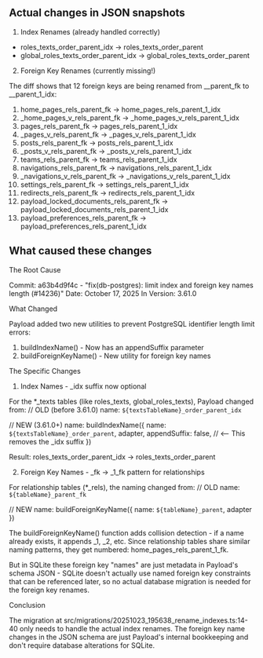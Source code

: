 ## Actual changes in JSON snapshots

1. Index Renames (already handled correctly)

- roles_texts_order_parent_idx → roles_texts_order_parent
- global_roles_texts_order_parent_idx → global_roles_texts_order_parent

2. Foreign Key Renames (currently missing!)

The diff shows that 12 foreign keys are being renamed from _\_parent_fk to _\_parent_1_idx:

1. home_pages_rels_parent_fk → home_pages_rels_parent_1_idx
2. \_home_pages_v_rels_parent_fk → \_home_pages_v_rels_parent_1_idx
3. pages_rels_parent_fk → pages_rels_parent_1_idx
4. \_pages_v_rels_parent_fk → \_pages_v_rels_parent_1_idx
5. posts_rels_parent_fk → posts_rels_parent_1_idx
6. \_posts_v_rels_parent_fk → \_posts_v_rels_parent_1_idx
7. teams_rels_parent_fk → teams_rels_parent_1_idx
8. navigations_rels_parent_fk → navigations_rels_parent_1_idx
9. \_navigations_v_rels_parent_fk → \_navigations_v_rels_parent_1_idx
10. settings_rels_parent_fk → settings_rels_parent_1_idx
11. redirects_rels_parent_fk → redirects_rels_parent_1_idx
12. payload_locked_documents_rels_parent_fk → payload_locked_documents_rels_parent_1_idx
13. payload_preferences_rels_parent_fk → payload_preferences_rels_parent_1_idx

## What caused these changes

The Root Cause

Commit: a63b4d9f4c - "fix(db-postgres): limit index and foreign key names length (#14236)"
Date: October 17, 2025
In Version: 3.61.0

What Changed

Payload added two new utilities to prevent PostgreSQL identifier length limit errors:

1. buildIndexName() - Now has an appendSuffix parameter
2. buildForeignKeyName() - New utility for foreign key names

The Specific Changes

1. Index Names - \_idx suffix now optional

For the \*\_texts tables (like roles_texts, global_roles_texts), Payload changed from:
// OLD (before 3.61.0)
name: `${textsTableName}_order_parent_idx`

// NEW (3.61.0+)
name: buildIndexName({
name: `${textsTableName}_order_parent`,
adapter,
appendSuffix: false, // <-- This removes the \_idx suffix
})

Result: roles_texts_order_parent_idx → roles_texts_order_parent

2. Foreign Key Names - \_fk → \_1_fk pattern for relationships

For relationship tables (\*\_rels), the naming changed from:
// OLD
name: `${tableName}_parent_fk`

// NEW
name: buildForeignKeyName({
name: `${tableName}_parent`,
adapter
})

The buildForeignKeyName() function adds collision detection - if a name already exists, it appends \_1, \_2, etc. Since relationship tables share similar naming patterns, they get numbered: home_pages_rels_parent_1_fk.

But in SQLite these foreign key "names" are just metadata in Payload's schema JSON - SQLite doesn't actually use named foreign key constraints that can be referenced later, so no actual database migration is needed for the foreign key renames.

Conclusion

The migration at src/migrations/20251023_195638_rename_indexes.ts:14-40 only needs to handle the actual index
renames. The foreign key name changes in the JSON schema are just Payload's internal bookkeeping and don't require database alterations for SQLite.
